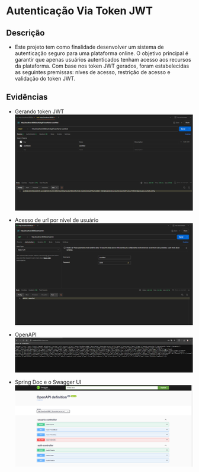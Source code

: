 # Autenticação Via Token JWT

## Descrição

- Este projeto tem como finalidade desenvolver um sistema de autenticação seguro para uma plataforma
  online. O objetivo principal é garantir que apenas usuários autenticados tenham acesso aos
  recursos da plataforma. Com base nos token JWT gerados, foram estabelecidas as seguintes premissas: níves de acesso, restrição de acesso e validação do token JWT.

## Evidências

- Gerando token JWT
![img_1.png](img_1.png)

- Acesso de url por nível de usuário
![img.png](img.png)

- OpenAPI
![img_2.png](img_2.png)

- Spring Doc e o Swagger UI
![img_3.png](img_3.png)
